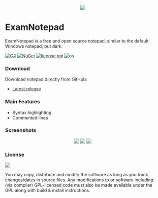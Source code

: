 <p align=center><img src="https://i.imgur.com/Jddn0Wz.png"></p>

# ExamNotepad

ExamNotepad is a free and open source notepad, similar to the default Windows notepad, but dark.

[![C#](https://img.shields.io/badge/C%23-100.0%25-964D91)](https://en.wikipedia.org/wiki/C_Sharp_(programming_language))
[![NuGet](https://badgen.net/badge/icon/nuget?icon=nuget&label&style=flat-square)](https://https://nuget.org/)
[![license gpl](https://img.shields.io/badge/license-GPL--3.0-orange?style=flat-square)](https://www.gnu.org/licenses/gpl-3.0.html)
![os](https://img.shields.io/badge/os-linux--64%20%7C%20win--32%20%7C%20win--64-lightgrey?style=flat-square)

### Download

Download notepad directly from GitHub:
- [Latest release](https://github.com/MaRi0ooo/ExamNotepad/releases/latest)

### Main Features
- Syntax highlighting
- Сommented lines

### Screenshots
<p align=center>
 <img src="https://i.imgur.com/pYqtftr.png">
 <img src="https://i.imgur.com/iMgpn2y.png">
 <img src="https://i.imgur.com/VzrwtuT.png">
</p>

### License
<a href="https://www.gnu.org/licenses/gpl-3.0.en.html">![](https://camo.githubusercontent.com/317e8956b95d7cd7ebdc2a75b836f19dee3c1ae5fa0fce5b277338e648880d4f/68747470733a2f2f7777772e676e752e6f72672f67726170686963732f67706c76332d3132377835312e706e67)</a>

You may copy, distribute and modify the software as long as you track changes/dates in source files. Any modifications to or software including (via compiler) GPL-licensed code must also be made available under the GPL along with build & install instructions.
